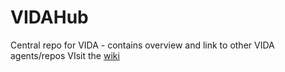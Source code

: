 # VIDAHub
Central repo for VIDA - contains overview and link to other VIDA agents/repos
VIsit the [wiki](https://github.com/RutgersGRID/VIDAHub/wiki)
